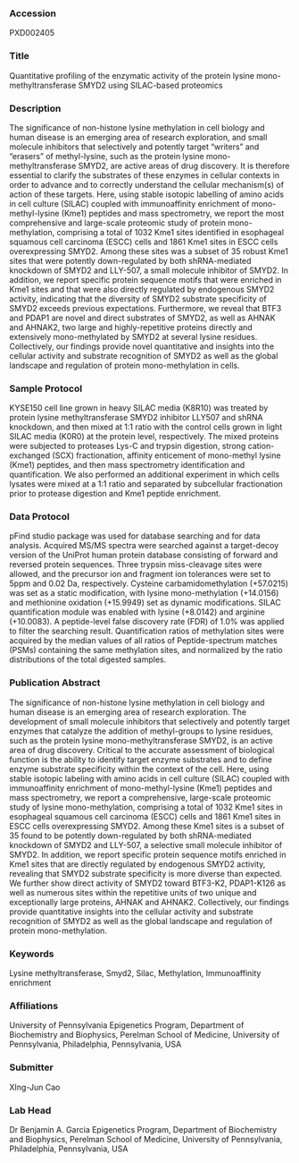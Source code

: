 ### Accession
PXD002405

### Title
Quantitative profiling of the enzymatic activity of the protein lysine mono-methyltransferase SMYD2 using SILAC-based proteomics

### Description
The significance of non-histone lysine methylation in cell biology and human disease is an emerging area of research exploration, and small molecule inhibitors that selectively and potently target “writers” and “erasers” of methyl-lysine, such as the protein lysine mono-methyltransferase SMYD2, are active areas of drug discovery. It is therefore essential to clarify the substrates of these enzymes in cellular contexts in order to advance and to correctly understand the cellular mechanism(s) of action of these targets. Here, using stable isotopic labelling of amino acids in cell culture (SILAC) coupled with immunoaffinity enrichment of mono-methyl-lysine (Kme1) peptides and mass spectrometry, we report the most comprehensive and large-scale proteomic study of protein mono-methylation, comprising a total of 1032 Kme1 sites identified in esophageal squamous cell carcinoma (ESCC) cells and 1861 Kme1 sites in ESCC cells overexpressing SMYD2. Among these sites was a subset of 35 robust Kme1 sites that were potently down-regulated by both shRNA-mediated knockdown of SMYD2 and LLY-507, a small molecule inhibitor of SMYD2. In addition, we report specific protein sequence motifs that were enriched in Kme1 sites and that were also directly regulated by endogenous SMYD2 activity, indicating that the diversity of SMYD2 substrate specificity of SMYD2 exceeds previous expectations. Furthermore, we reveal that BTF3 and PDAP1 are novel and direct substrates of SMYD2, as well as AHNAK and AHNAK2, two large and highly-repetitive proteins directly and extensively mono-methylated by SMYD2 at several lysine residues. Collectively, our findings provide novel quantitative and insights into the cellular activity and substrate recognition of SMYD2 as well as the global landscape and regulation of protein mono-methylation in cells.

### Sample Protocol
KYSE150 cell line grown in heavy SILAC media (K8R10) was treated by protein lysine methyltransferase SMYD2 inhibitor LLY507 and shRNA knockdown, and then mixed at 1:1 ratio with the control cells grown in light SILAC media (K0R0) at the protein level, respectively. The mixed proteins were subjected to proteases Lys-C and trypsin digestion, strong cation-exchanged (SCX) fractionation, affinity enticement of mono-methyl lysine (Kme1) peptides, and then mass spectrometry identification and quantification. We also performed an additional experiment in which cells lysates were mixed at a 1:1 ratio and separated by subcellular fractionation prior to protease digestion and Kme1 peptide enrichment.

### Data Protocol
pFind studio package was used for database searching and for data analysis. Acquired MS/MS spectra were searched against a target-decoy version of the UniProt human protein database consisting of forward and reversed protein sequences. Three trypsin miss-cleavage sites were allowed, and the precursor ion and fragment ion tolerances were set to 5ppm and 0.02 Da, respectively. Cysteine carbamidomethylation (+57.0215) was set as a static modification, with lysine mono-methylation (+14.0156) and methionine oxidation (+15.9949) set as dynamic modifications. SILAC quantification module was enabled with lysine (+8.0142) and arginine (+10.0083). A peptide-level false discovery rate (FDR) of 1.0%  was applied to filter the searching result. Quantification ratios of methylation sites were acquired by the median values of all ratios of  Peptide-spectrum matches (PSMs)  containing the same methylation sites, and normalized by the ratio distributions of the total digested samples.

### Publication Abstract
The significance of non-histone lysine methylation in cell biology and human disease is an emerging area of research exploration. The development of small molecule inhibitors that selectively and potently target enzymes that catalyze the addition of methyl-groups to lysine residues, such as the protein lysine mono-methyltransferase SMYD2, is an active area of drug discovery. Critical to the accurate assessment of biological function is the ability to identify target enzyme substrates and to define enzyme substrate specificity within the context of the cell. Here, using stable isotopic labeling with amino acids in cell culture (SILAC) coupled with immunoaffinity enrichment of mono-methyl-lysine (Kme1) peptides and mass spectrometry, we report a comprehensive, large-scale proteomic study of lysine mono-methylation, comprising a total of 1032 Kme1 sites in esophageal squamous cell carcinoma (ESCC) cells and 1861 Kme1 sites in ESCC cells overexpressing SMYD2. Among these Kme1 sites is a subset of 35 found to be potently down-regulated by both shRNA-mediated knockdown of SMYD2 and LLY-507, a selective small molecule inhibitor of SMYD2. In addition, we report specific protein sequence motifs enriched in Kme1 sites that are directly regulated by endogenous SMYD2 activity, revealing that SMYD2 substrate specificity is more diverse than expected. We further show direct activity of SMYD2 toward BTF3-K2, PDAP1-K126 as well as numerous sites within the repetitive units of two unique and exceptionally large proteins, AHNAK and AHNAK2. Collectively, our findings provide quantitative insights into the cellular activity and substrate recognition of SMYD2 as well as the global landscape and regulation of protein mono-methylation.

### Keywords
Lysine methyltransferase, Smyd2, Silac, Methylation, Immunoaffinity enrichment

### Affiliations
University of Pennsylvania
Epigenetics Program, Department of Biochemistry and Biophysics, Perelman School of Medicine, University of Pennsylvania, Philadelphia, Pennsylvania, USA

### Submitter
XIng-Jun Cao

### Lab Head
Dr Benjamin A. Garcia
Epigenetics Program, Department of Biochemistry and Biophysics, Perelman School of Medicine, University of Pennsylvania, Philadelphia, Pennsylvania, USA


